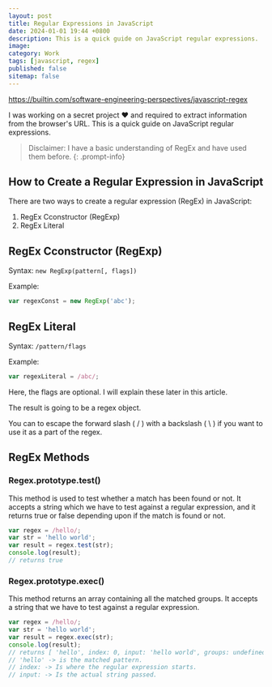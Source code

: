 ```yaml
---
layout: post
title: Regular Expressions in JavaScript
date: 2024-01-01 19:44 +0800
description: This is a quick guide on JavaScript regular expressions.
image:
category: Work
tags: [javascript, regex]
published: false
sitemap: false
---
```


https://builtin.com/software-engineering-perspectives/javascript-regex

I was working on a secret project ♥️ and required to extract information from the browser's URL. 
This is a quick guide on JavaScript regular expressions.

> Disclaimer: I have a basic understanding of RegEx and have used them before.
{: .prompt-info}

## How to Create a Regular Expression in JavaScript

There are two ways to create a regular expression (RegEx) in JavaScript:
1. RegEx Cconstructor (RegExp)
2. RegEx Literal

 

## RegEx Cconstructor (RegExp)

Syntax: `new RegExp(pattern[, flags])` 

Example: 

```javascript
var regexConst = new RegExp('abc');
```

## RegEx Literal

Syntax: `/pattern/flags`

Example:

```javascript
var regexLiteral = /abc/;
```

Here, the flags are optional. I will explain these later in this article.

The result is going to be a regex object.

You can to escape the forward slash ( / ) with a backslash ( \ ) if you want to use it as a part of the regex.

## RegEx Methods

### Regex.prototype.test()

This method is used to test whether a match has been found or not. It accepts a string which we have to test against a regular expression, and it returns true or false depending upon if the match is found or not.

```javascript
var regex = /hello/;
var str = 'hello world';
var result = regex.test(str);
console.log(result);
// returns true
```

### Regex.prototype.exec()

This method returns an array containing all the matched groups. It accepts a string that we have to test against a regular expression.

```javascript
var regex = /hello/;
var str = 'hello world';
var result = regex.exec(str);
console.log(result);
// returns [ 'hello', index: 0, input: 'hello world', groups: undefined ]
// 'hello' -> is the matched pattern.
// index: -> Is where the regular expression starts.
// input: -> Is the actual string passed.
```

